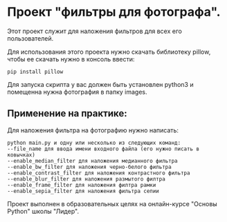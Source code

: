 # Проект "фильтры для фотографа".

Этот проект служит для наложения фильтров для всех его пользователей.

Для использования этого проекта нужно скачать библиотеку pillow, чтобы ее скачать нужно в консоль ввести:
```
pip install pillow
```

Для запуска скрипта у вас должен быть установлен python3 и помещенна нужна фотография в папку images.

## Применение на практике:
Для наложения фильтра на фотографию нужно написать:
```
python main.py и одну или несколько из следующих команд:
--file_name для ввода имени входного файла (его нужно писать в ковычках)
--enable_median_filter для наложения медианного фильтра
--enable_bw_filter для наложения черно-белого фильтра
--enable_contrast_filter для наложения контрастного фильтра
--enable_blur_filter для наложения размытого филтра
--enable_frame_filter для наложения филтра рамки
--enable_sepia_filter для наложения фильтра сепии
```

Проект выполнен в образовательных целях на онлайн-курсе "Основы Python" школы "Лидер".